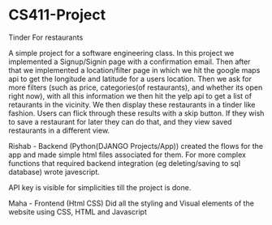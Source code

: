 # CS411-Project
Tinder For restaurants 

A simple project for a software engineering class. In this project we implemented a Signup/Signin page with a confirmation email. Then after that we implemented a location/filter page in which 
we hit the google maps api to get the longitude and latitude for a users location. Then we ask for more filters (such as price, categories(of restaurants), and whether its open right now), with
all this information we then hit the yelp api to get a list of retaurants in the vicinity. We then display these restaurants in a tinder like fashion. Users can flick through these results with a skip button. If they wish to save a restaurant for later they can do that, and they view saved restaurants in a different view.

Rishab - Backend (Python(DJANGO Projects/App))
created the flows for the app and made simple html files associated for them. 
For more complex functions that required backend integration (eg deleting/saving to sql database) wrote javescript.

API key is visible for simplicities till the project is done.

Maha - Frontend (Html CSS)
Did all the styling and Visual elements of the website using CSS, HTML and Javascript
